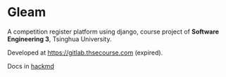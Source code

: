 # Gleam
A competition register platform using django, course project of **Software Engineering 3**, Tsinghua University.

Developed at https://gitlab.thsecourse.com (expired).

Docs in [hackmd](https://hackmd.io/FAkHv1ZnTJKSl-sSjKw7OQ)

